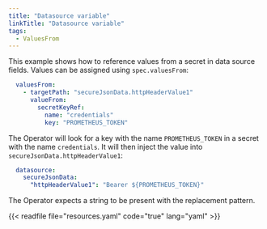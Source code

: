 ```yaml
---
title: "Datasource variable"
linkTitle: "Datasource variable"
tags:
  - ValuesFrom
---
```


This example shows how to reference values from a secret in data source fields.
Values can be assigned using `spec.valuesFrom`:

```yaml
  valuesFrom:
    - targetPath: "secureJsonData.httpHeaderValue1"
      valueFrom:
        secretKeyRef:
          name: "credentials"
          key: "PROMETHEUS_TOKEN"
```

The Operator will look for a key with the name `PROMETHEUS_TOKEN` in a secret with the name `credentials`.
It will then inject the value into `secureJsonData.httpHeaderValue1`:

```yaml
  datasource:
    secureJsonData:
      "httpHeaderValue1": "Bearer ${PROMETHEUS_TOKEN}"
```

The Operator expects a string to be present with the replacement pattern.

{{< readfile file="resources.yaml" code="true" lang="yaml" >}}
